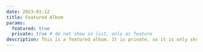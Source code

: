 ```yaml
---
date: 2023-01-12
title: Featured Album
params:
  featured: true
  private: true # do not show in list, only as feature
description: This is a featured album. It is private, so it is only shown on the homepage.
---
```


